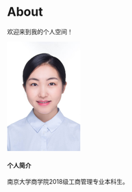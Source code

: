 # About

欢迎来到我的个人空间！

**<img src="images\me.jpg" style="zoom:25%;" />**

#### 个人简介

南京大学商学院2018级工商管理专业本科生。

#### 








